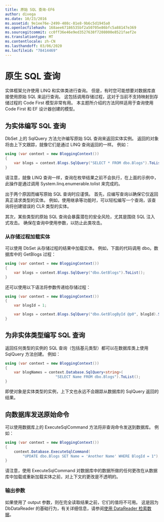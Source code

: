 ```yaml
---
title: 原始 SQL 查询-EF6
author: divega
ms.date: 10/23/2016
ms.assetid: 9e1ee76e-2499-408c-81e8-9b6c5d1945a0
ms.openlocfilehash: 168aee67186535bf2a50705e86bfc5a88147e369
ms.sourcegitcommit: cc0ff36e46e9ed3527638f7208000e8521faef2e
ms.translationtype: MT
ms.contentlocale: zh-CN
ms.lasthandoff: 03/06/2020
ms.locfileid: "78414469"
---
```

# <a name="raw-sql-queries"></a>原生 SQL 查询
实体框架允许使用 LINQ 和实体类进行查询。 但是，有时您可能想要对数据库直接使用原始 SQL 来运行查询。 这包括调用存储过程，这对于当前不支持映射到存储过程的 Code First 模型非常有用。 本主题所介绍的方法同样适用于查询使用 Code First 和 EF 设计器创建的模型。  

## <a name="writing-sql-queries-for-entities"></a>为实体编写 SQL 查询  

DbSet 上的 SqlQuery 方法允许编写原始 SQL 查询来返回实体实例。 返回的对象将由上下文跟踪，就像它们是通过 LINQ 查询返回的一样。 例如：  

``` csharp  
using (var context = new BloggingContext())
{
    var blogs = context.Blogs.SqlQuery("SELECT * FROM dbo.Blogs").ToList();
}
```  

请注意，就像 LINQ 查询一样，查询在枚举结果之前不会执行，在上面的示例中，此操作是通过调用 System.linq.enumerable.tolist 来完成的。  

出于两个原因而编写原始 SQL 查询时应谨慎。 首先，应编写查询以确保它仅返回真正请求类型的实体。 例如，使用继承等功能时，可以轻松编写一个查询，该查询将创建错误的 CLR 类型的实体。  

其次，某些类型的原始 SQL 查询会暴露潜在的安全风险，尤其是围绕 SQL 注入式攻击。 确保在查询中使用参数，以防止此类攻击。  

### <a name="loading-entities-from-stored-procedures"></a>从存储过程加载实体  

可以使用 DbSet 从存储过程的结果中加载实体。 例如，下面的代码调用 dbo。数据库中的 GetBlogs 过程：  

``` csharp
using (var context = new BloggingContext())
{
    var blogs = context.Blogs.SqlQuery("dbo.GetBlogs").ToList();
}
```  

还可以使用以下语法将参数传递给存储过程：  

``` csharp
using (var context = new BloggingContext())
{
    var blogId = 1;

    var blogs = context.Blogs.SqlQuery("dbo.GetBlogById @p0", blogId).Single();
}
```  

## <a name="writing-sql-queries-for-non-entity-types"></a>为非实体类型编写 SQL 查询  

返回任何类型的实例的 SQL 查询（包括基元类型）都可以在数据库类上使用 SqlQuery 方法创建。 例如：  

``` csharp
using (var context = new BloggingContext())
{
    var blogNames = context.Database.SqlQuery<string>(
                       "SELECT Name FROM dbo.Blogs").ToList();
}
```  

即使对象是实体类型的实例，上下文也永远不会跟踪从数据库的 SqlQuery 返回的结果。  

## <a name="sending-raw-commands-to-the-database"></a>向数据库发送原始命令  

可以使用数据库上的 ExecuteSqlCommand 方法将非查询命令发送到数据库。 例如：  

``` csharp
using (var context = new BloggingContext())
{
    context.Database.ExecuteSqlCommand(
        "UPDATE dbo.Blogs SET Name = 'Another Name' WHERE BlogId = 1");
}
```  

请注意，使用 ExecuteSqlCommand 对数据库中的数据所做的任何更改在从数据库中加载或重新加载实体之前，对上下文的更改是不透明的。  

### <a name="output-parameters"></a>输出参数  

如果使用了 output 参数，则在完全读取结果之前，它们的值将不可用。 这是因为 DbDataReader 的基础行为，有关详细信息，请参阅[使用 DataReader 检索数据](https://go.microsoft.com/fwlink/?LinkID=398589)。  
